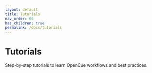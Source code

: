 ```yaml
---
layout: default
title: Tutorials
nav_order: 66
has_children: true
permalink: /docs/tutorials
---
```


# Tutorials

Step-by-step tutorials to learn OpenCue workflows and best practices.
